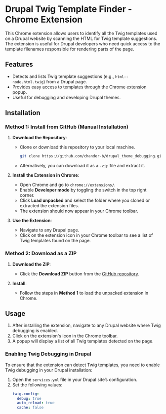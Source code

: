 # Drupal Twig Template Finder - Chrome Extension

This Chrome extension allows users to identify all the Twig templates used on a Drupal website by scanning the HTML for Twig template suggestions. The extension is useful for Drupal developers who need quick access to the template filenames responsible for rendering parts of the page.

## Features
- Detects and lists Twig template suggestions (e.g., `html--node.html.twig`) from a Drupal page.
- Provides easy access to templates through the Chrome extension popup.
- Useful for debugging and developing Drupal themes.

## Installation

### Method 1: Install from GitHub (Manual Installation)

1. **Download the Repository**:
   - Clone or download this repository to your local machine.
     ```bash
     git clone https://github.com/chander-b/drupal_theme_debugging.git
     ```
   - Alternatively, you can download it as a `.zip` file and extract it.

2. **Install the Extension in Chrome**:
   - Open Chrome and go to `chrome://extensions/`.
   - Enable **Developer mode** by toggling the switch in the top right corner.
   - Click **Load unpacked** and select the folder where you cloned or extracted the extension files.
   - The extension should now appear in your Chrome toolbar.

3. **Use the Extension**:
   - Navigate to any Drupal page.
   - Click on the extension icon in your Chrome toolbar to see a list of Twig templates found on the page.

### Method 2: Download as a ZIP

1. **Download the ZIP**:
   - Click the **Download ZIP** button from the [GitHub repository](https://github.com/chander-b/drupal_theme_debugging).

2. **Install**:
   - Follow the steps in **Method 1** to load the unpacked extension in Chrome.

## Usage

1. After installing the extension, navigate to any Drupal website where Twig debugging is enabled.
2. Click on the extension's icon in the Chrome toolbar.
3. A popup will display a list of all Twig templates detected on the page.

### Enabling Twig Debugging in Drupal

To ensure that the extension can detect Twig templates, you need to enable Twig debugging in your Drupal installation:

1. Open the `services.yml` file in your Drupal site’s configuration.
2. Set the following values:
   ```yaml
   twig.config:
     debug: true
     auto_reload: true
     cache: false
